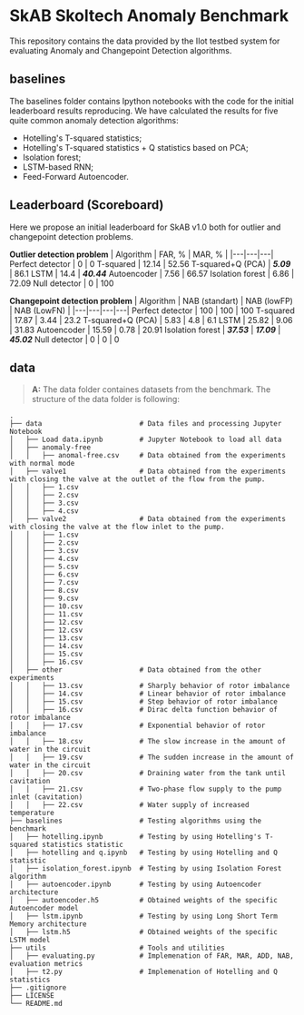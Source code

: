 # SkAB Skoltech Anomaly Benchmark
This repository contains the data provided by the IIot testbed system for evaluating Anomaly and Changepoint Detection algorithms.

## baselines
The baselines folder contains Ipython notebooks with the code for the initial leaderboard results reproducing.
We have calculated the results for five quite common anomaly detection algorithms:
- Hotelling's T-squared statistics;
- Hotelling's T-squared statistics + Q statistics based on PCA;
- Isolation forest;
- LSTM-based RNN;
- Feed-Forward Autoencoder.

## Leaderboard (Scoreboard)
Here we propose an initial leaderboard for SkAB v1.0 both for outlier and changepoint detection problems.

**Outlier detection problem**
| Algorithm | FAR, % | MAR, % |
|---|---|---|
Perfect detector | 0 | 0 
T-squared | 12.14 | 52.56 
T-squared+Q (PCA) | ***5.09*** | 86.1 
LSTM | 14.4 | ***40.44***
Autoencoder | 7.56 | 66.57
Isolation forest | 6.86 | 72.09 
Null detector | 0 | 100

**Changepoint detection problem**
| Algorithm | NAB (standart) | NAB (lowFP) | NAB (LowFN) |
|---|---|---|---|
Perfect detector | 100 | 100 | 100 
T-squared | 17.87 | 3.44 | 23.2
T-squared+Q (PCA) | 5.83 | 4.8 | 6.1
LSTM | 25.82 | 9.06 | 31.83
Autoencoder | 15.59 | 0.78 | 20.91
Isolation forest | ***37.53*** | ***17.09*** | ***45.02***
Null detector | 0 | 0 | 0

## data
> **A:** The data folder containes datasets from the benchmark. The structure of the data folder is following:

    .
    ├── data                        # Data files and processing Jupyter Notebook
	│   ├── Load data.ipynb         # Jupyter Notebook to load all data
	│   ├── anomaly-free         
	│   │   ├── anomal-free.csv     # Data obtained from the experiments with normal mode
	│   ├── valve1                  # Data obtained from the experiments with closing the valve at the outlet of the flow from the pump.
	│   │   ├── 1.csv            
	│   │   ├── 2.csv            
	│   │   ├── 3.csv            
	│   │   ├── 4.csv            	
	│   ├── valve2                  # Data obtained from the experiments with closing the valve at the flow inlet to the pump.
	│   │   ├── 1.csv            
	│   │   ├── 2.csv            
	│   │   ├── 3.csv            
	│   │   ├── 4.csv            
	│   │   ├── 5.csv            
	│   │   ├── 6.csv            
	│   │   ├── 7.csv            
	│   │   ├── 8.csv            
	│   │   ├── 9.csv            
	│   │   ├── 10.csv           
	│   │   ├── 11.csv           
	│   │   ├── 12.csv           
	│   │   ├── 12.csv           
	│   │   ├── 13.csv           
	│   │   ├── 14.csv           
	│   │   ├── 15.csv           
	│   │   ├── 16.csv           
	│   ├── other                   # Data obtained from the other experiments
	│   │   ├── 13.csv              # Sharply behavior of rotor imbalance
	│   │   ├── 14.csv              # Linear behavior of rotor imbalance
	│   │   ├── 15.csv              # Step behavior of rotor imbalance
	│   │   ├── 16.csv              # Dirac delta function behavior of rotor imbalance
	│   │   ├── 17.csv              # Exponential behavior of rotor imbalance
	│   │   ├── 18.csv              # The slow increase in the amount of water in the circuit
	│   │   ├── 19.csv              # The sudden increase in the amount of water in the circuit
	│   │   ├── 20.csv              # Draining water from the tank until cavitation
	│   │   ├── 21.csv              # Two-phase flow supply to the pump inlet (cavitation)
	│   │   ├── 22.csv              # Water supply of increased temperature
    ├── baselines                   # Testing algorithms using the benchmark
	│   ├── hotelling.ipynb         # Testing by using Hotelling's T-squared statistics statistic
	│   ├── hotelling and q.ipynb   # Testing by using Hotelling and Q statistic
	│   ├── isolation_forest.ipynb  # Testing by using Isolation Forest algorithm
	│   ├── autoencoder.ipynb       # Testing by using Autoencoder architecture
	│   ├── autoencoder.h5          # Obtained weights of the specific Autoencoder model
	│   ├── lstm.ipynb              # Testing by using Long Short Term Memory architecture 	
	│   ├── lstm.h5                 # Obtained weights of the specific LSTM model 	
    ├── utils                       # Tools and utilities
    │   ├── evaluating.py           # Implemenation of FAR, MAR, ADD, NAB, evaluation metrics 
    │   ├── t2.py                   # Implemenation of Hotelling and Q statistics
    ├── .gitignore
    ├── LICENSE
    └── README.md

